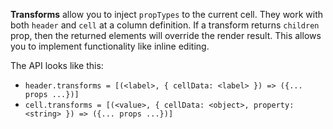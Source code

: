 **Transforms** allow you to inject `propTypes` to the current cell. They work with both `header` and `cell` at a column definition. If a transform returns `children` prop, then the returned elements will override the render result. This allows you to implement functionality like inline editing.

The API looks like this:

* `header.transforms = [(<label>, { cellData: <label> }) => ({... props ...})]`
* `cell.transforms = [(<value>, { cellData: <object>, property: <string> }) => ({... props ...})]`
